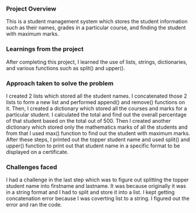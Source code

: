 ### Project Overview

 This is a student management system which stores the student information such as their names, grades in a particular course, and finding the student with maximum marks.


### Learnings from the project

 After completing this project, I learned the use of lists, strings, dictionaries, and various functions such as split() and upper().


### Approach taken to solve the problem

 I created 2 lists which stored all the student names. I concatenated those 2 lists to form a new list and performed append() and remove() functions on it. Then, I created a dictionary which stored all the courses and marks for a particular student. I calculated the total and find out the overall percentage of that student based on the total out of 500. Then I created another dictionary which stored only the mathematics marks of all the students and from that I used max() function to find out the student with maximum marks. After these steps, I printed out the topper student name and used split() and upper() function to print out that student name in a specific format to be displayed on a certificate.


### Challenges faced

 I had a challenge in the last step which was to figure out splitting the topper student name into firstname and lastname. It was because originally it was in a string format and I had to split and store it into a list. I kept getting concatenation error because I was coverting list to a string. I figured out the error and ran the code.

